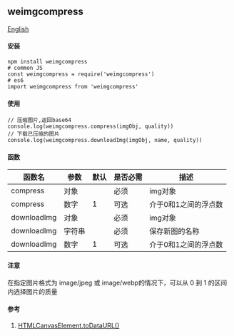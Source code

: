 ## weimgcompress

[English](./README.md 'English')

#### 安装
```SHELL
npm install weimgcompress
# common JS
const weimgcompress = require('weimgcompress')
# es6
import weimgcompress from 'weimgcompress'
```

#### 使用
```JS
// 压缩图片,返回base64
console.log(weimgcompress.compress(imgObj, quality))
// 下载已压缩的图片
console.log(weimgcompress.downloadImg(imgObj, name, quality))
```

#### 函数

函数名|参数|默认|是否必需|描述|
--|--|--|--|--|
compress|对象||必须|img对象|
compress|数字|1|可选|介于0和1之间的浮点数|
downloadImg|对象||必须|img对象|
downloadImg|字符串||必须|保存新图的名称|
downloadImg|数字|1|可选|介于0和1之间的浮点数|

#### 注意
在指定图片格式为 image/jpeg 或 image/webp的情况下，可以从 0 到 1 的区间内选择图片的质量

#### 参考
1. [HTMLCanvasElement.toDataURL()](https://developer.mozilla.org/zh-CN/docs/Web/API/HTMLCanvasElement/toDataURL 'HTMLCanvasElement.toDataURL()')
